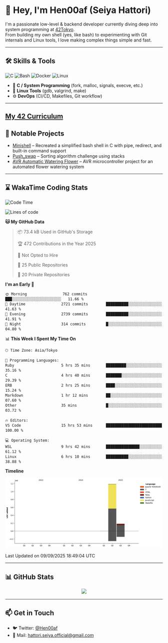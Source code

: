 # 👋 Hey, I'm Hen00af (Seiya Hattori)

I'm a passionate low-level & backend developer currently diving deep into system programming at [42Tokyo](https://42tokyo.jp/).  
From building my own shell (yes, like bash) to experimenting with Git internals and Linux tools, I love making complex things simple and fast.

---

## 🛠 Skills & Tools

![C](https://img.shields.io/badge/C-00599C?style=flat&logo=c&logoColor=white)
![Bash](https://img.shields.io/badge/Bash-121011?style=flat&logo=gnu-bash)
![Docker](https://img.shields.io/badge/Docker-2496ED?style=flat&logo=docker&logoColor=white)
![Linux](https://img.shields.io/badge/Linux-FCC624?style=flat&logo=linux&logoColor=black)

- 🔧 **C / System Programming** (fork, malloc, signals, execve, etc.)
- 🐧 **Linux Tools** (gdb, valgrind, make)
- ⚙️ **DevOps** (CI/CD, Makefiles, Git workflow)

---

## [My 42 Curriculum](https://github.com/Hen00af/42Cursus_Common_Core_Curriculum)

## 🚀 Notable Projects

- [Minishell](https://github.com/Hen00af/minishell) – Recreated a simplified bash shell in C with pipe, redirect, and built-in command support
- [Push_swap](https://github.com/Hen00af/push_swap) – Sorting algorithm challenge using stacks
- [AVR Automatic Watering Flower](https://github.com/Hen00af/AVR-aoutmatical-watering-flower) – AVR microcontroller project for an automated flower watering system
---

## ⌛ WakaTime Coding Stats

<!--START_SECTION:waka-->
![Code Time](http://img.shields.io/badge/Code%20Time-356%20hrs%201%20min-blue)

![Lines of code](https://img.shields.io/badge/From%20Hello%20World%20I%27ve%20Written-1.4%20million%20lines%20of%20code-blue)

**🐱 My GitHub Data** 

> 📦 73.4 kB Used in GitHub's Storage 
 > 
> 🏆 472 Contributions in the Year 2025
 > 
> 🚫 Not Opted to Hire
 > 
> 📜 25 Public Repositories 
 > 
> 🔑 20 Private Repositories 
 > 
**I'm an Early 🐤** 

```text
🌞 Morning                762 commits         ███░░░░░░░░░░░░░░░░░░░░░░   11.66 % 
🌆 Daytime                2721 commits        ██████████░░░░░░░░░░░░░░░   41.63 % 
🌃 Evening                2739 commits        ██████████░░░░░░░░░░░░░░░   41.91 % 
🌙 Night                  314 commits         █░░░░░░░░░░░░░░░░░░░░░░░░   04.80 % 
```


📊 **This Week I Spent My Time On** 

```text
🕑︎ Time Zone: Asia/Tokyo

💬 Programming Languages: 
Ruby                     5 hrs 35 mins       █████████░░░░░░░░░░░░░░░░   35.16 % 
C                        4 hrs 40 mins       ███████░░░░░░░░░░░░░░░░░░   29.39 % 
ERB                      2 hrs 25 mins       ████░░░░░░░░░░░░░░░░░░░░░   15.24 % 
Markdown                 1 hr 12 mins        ██░░░░░░░░░░░░░░░░░░░░░░░   07.60 % 
Other                    35 mins             █░░░░░░░░░░░░░░░░░░░░░░░░   03.72 % 

🔥 Editors: 
VS Code                  15 hrs 53 mins      █████████████████████████   100.00 % 

💻 Operating System: 
WSL                      9 hrs 42 mins       ███████████████░░░░░░░░░░   61.12 % 
Linux                    6 hrs 10 mins       ██████████░░░░░░░░░░░░░░░   38.88 % 
```

**Timeline**

![Lines of Code chart](https://raw.githubusercontent.com/Hen00af/Hen00af/main/assets/bar_graph.png)


 Last Updated on 09/09/2025 18:49:04 UTC
<!--END_SECTION:waka-->

---

## 📊 GitHub Stats

<p align="center">
  <img src="https://github-readme-stats.vercel.app/api?username=Hen00af&show_icons=true&theme=tokyonight" />
</p>

---

## 📫 Get in Touch

- 🐦 Twitter: [@Hen00af](https://twitter.com/Hen00af)
- 📮 Mail: hattori.seiya.official@gmail.com
